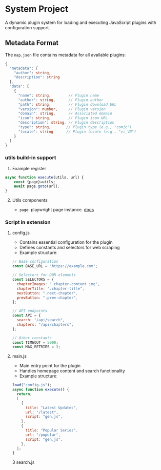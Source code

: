 # System Project

A dynamic plugin system for loading and executing JavaScript plugins with configuration support.

## Metadata Format

The `map.json` file contains metadata for all available plugins:

```ts
{
  "metadata": {
    "author": string,
    "description": string
  },
  "data": [
    {
      "name": string,        // Plugin name
      "author": string,      // Plugin author
      "path": string,        // Plugin download URL
      "version": number,     // Plugin version
      "domain": string,      // Associated domain
      "icon": string,        // Plugin icon URL
      "description": string, // Plugin description
      "type": string,       // Plugin type (e.g., "comic")
      "locale": string      // Plugin locale (e.g., "vi_VN")
    }
  ]
}
```

### utils build-in support

1. Example register

```js
async function execute(utils, url) {
    const {page}=utils;
    await page.goto(url);
}
```

2. Utils components

   - `page`: playwright page instance. [docs](https://playwright.dev/docs/api/class-page) 
    

    

### Script in extension

1. config.js

   - Contains essential configuration for the plugin
   - Defines constants and selectors for web scraping
   - Example structure:

   ```javascript
   // Base configuration
   const BASE_URL = "https://example.com";

   // Selectors for DOM elements
   const SELECTORS = {
     chapterImages: ".chapter-content img",
     chapterTitle: ".chapter-title",
     nextButton: ".next-chapter",
     prevButton: ".prev-chapter",
   };

   // API endpoints
   const API = {
     search: "/api/search",
     chapters: "/api/chapters",
   };

   // Other constants
   const TIMEOUT = 5000;
   const MAX_RETRIES = 3;
   ```

2. main.js
   - Main entry point for the plugin
   - Handles homepage content and search functionality
   - Example structure:
   ```javascript
   load("config.js");
   async function execute() {
     return;
     [
       {
         title: "Latest Updates",
         url: "/latest",
         script: "gen.js",
       },
       {
         title: "Popular Series",
         url: "/popular",
         script: "gen.js",
       },
     ];
   }
   ```
   3 search.js
